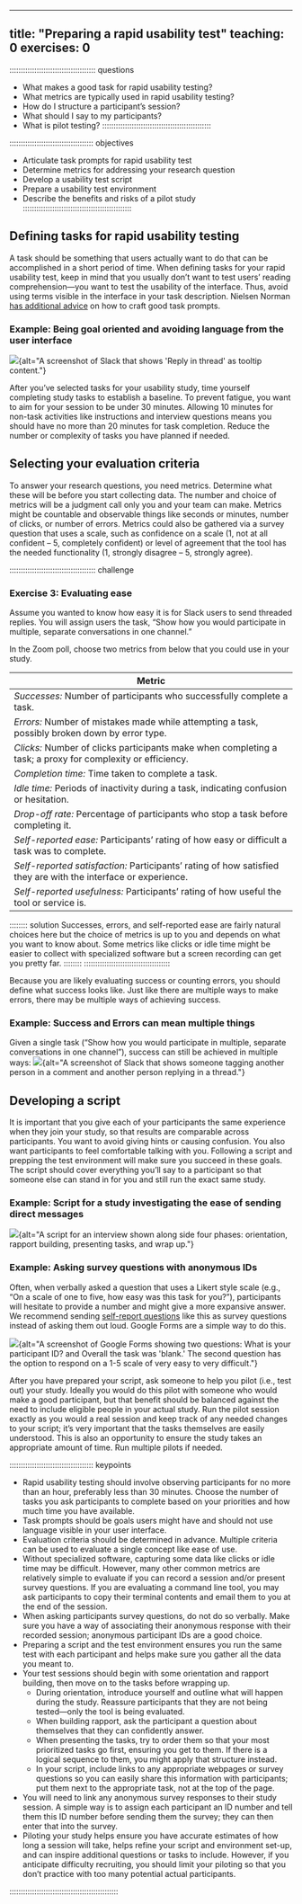 
---
title: "Preparing a rapid usability test"
teaching: 0
exercises: 0
---

:::::::::::::::::::::::::::::::::::::: questions 
- What makes a good task for rapid usability testing?
- What metrics are typically used in rapid usability testing?
- How do I structure a participant’s session?
- What should I say to my participants?
- What is pilot testing?
::::::::::::::::::::::::::::::::::::::::::::::::

::::::::::::::::::::::::::::::::::::: objectives
- Articulate task prompts for rapid usability test
- Determine metrics for addressing your research question
- Develop a usability test script
- Prepare a usability test environment
- Describe the benefits and risks of a pilot study
::::::::::::::::::::::::::::::::::::::::::::::::

## Defining tasks for rapid usability testing
A task should be something that users actually want to do that can be accomplished in a short period of time. When defining tasks for your rapid usability test, keep in mind that you usually don’t want to test users’ reading comprehension—you want to test the usability of the interface. Thus, avoid using terms visible in the interface in your task description. Nielsen Norman [has additional advice](https://www.nngroup.com/articles/better-usability-tasks/) on how to craft good task prompts. 

### Example: Being goal oriented and avoiding language from the user interface
![](fig/ep2ex_avoidLang){alt="A screenshot of Slack that shows 'Reply in thread' as tooltip content."}

After you’ve selected tasks for your usability study, time yourself completing study tasks to establish a baseline. To prevent fatigue, you want to aim for your session to be under 30 minutes. Allowing 10 minutes for non-task activities like instructions and interview questions means you should have no more than 20 minutes for task completion. Reduce the number or complexity of tasks you have planned if needed.

## Selecting your evaluation criteria
To answer your research questions, you need metrics. Determine what these will be before you start collecting data. The number and choice of metrics will be a judgment call only you and your team can make. Metrics might be countable and observable things like seconds or minutes, number of clicks, or number of errors. Metrics could also be gathered via a survey question that uses a scale, such as confidence on a scale (1, not at all confident – 5, completely confident) or level of agreement that the tool has the needed functionality (1, strongly disagree – 5, strongly agree). 

:::::::::::::::::::::::::::::::::::::: challenge
### Exercise 3: Evaluating ease
Assume you wanted to know how easy it is for Slack users to send threaded replies. You will assign users the task, “Show how you would participate in multiple, separate conversations in one channel.” 

In the Zoom poll, choose two metrics from below that you could use in your study.

| Metric |
| ------ |
| *Successes:* Number of participants who successfully complete a task. |
| *Errors:* Number of mistakes made while attempting a task, possibly broken down by error type. |
| *Clicks:*  Number of clicks participants make when completing a task; a proxy for complexity or efficiency. |
| *Completion time:* Time taken to complete a task. |
| *Idle time:* Periods of inactivity during a task, indicating confusion or hesitation. |
| *Drop-off rate:* Percentage of participants who stop a task before completing it. |
| *Self-reported ease:* Participants’ rating of how easy or difficult a task was to complete. |
| *Self-reported satisfaction:* Participants’ rating of how satisfied they are with the interface or experience. |
| *Self-reported usefulness:* Participants’ rating of how useful the tool or service is. |

:::::::: solution
Successes, errors, and self-reported ease are fairly natural choices here but the choice of metrics is up to you and depends on what you want to know about. Some metrics like clicks or idle time might be easier to collect with specialized software but a screen recording can get you pretty far. 
::::::::
::::::::::::::::::::::::::::::::::::::

Because you are likely evaluating success or counting errors, you should define what success looks like. Just like there are multiple ways to make errors, there may be multiple ways of achieving success.

### Example: Success and Errors can mean multiple things
Given a single task (“Show how you would participate in multiple, separate conversations in one channel”), success can still be achieved in multiple ways:
![](fig/ep2ex_multiMeaning){alt="A screenshot of Slack that shows someone tagging another person in a comment and another person replying in a thread."}

## Developing a script
It is important that you give each of your participants the same experience when they join your study, so that results are comparable across participants. You want to avoid giving hints or causing confusion. You also want participants to feel comfortable talking with you. Following a script and prepping the test environment will make sure you succeed in these goals. The script should cover everything you’ll say to a participant so that someone else can stand in for you and still run the exact same study. 

### Example: Script for a study investigating the ease of sending direct messages
![](fig/ep2ex_script){alt="A script for an interview shown along side four phases: orientation, rapport building, presenting tasks, and wrap up."}

### Example: Asking survey questions with anonymous IDs
Often, when verbally asked a question that uses a Likert style scale (e.g., “On a scale of one to five, how easy was this task for you?”), participants will hesitate to provide a number and might give a more expansive answer. We recommend sending [self-report questions](https://docs.google.com/document/d/17ojRiqvnWwkDYMTYNXFed0BcuZnLZEyTCpsh_Rl2bcU/edit?tab=t.0#heading=h.1hjb3shsggu) like this as survey questions instead of asking them out loud. Google Forms are a simple way to do this. 

![](fig/ep2ex_form){alt="A screenshot of Google Forms showing two questions: What is your participant ID? and Overall the task was 'blank.' The second question has the option to respond on a 1-5 scale of very easy to very difficult."}

After you have prepared your script, ask someone to help you pilot (i.e., test out) your study. Ideally you would do this pilot with someone who would make a good participant, but that benefit should be balanced against the need to include eligible people in your actual study. Run the pilot session exactly as you would a real session and keep track of any needed changes to your script; it’s very important that the tasks themselves are easily understood. This is also an opportunity to ensure the study takes an appropriate amount of time. Run multiple pilots if needed.


::::::::::::::::::::::::::::::::::::: keypoints 
- Rapid usability testing should involve observing participants for no more than an hour, preferably less than 30 minutes. Choose the number of tasks you ask participants to complete based on your priorities and how much time you have available.
- Task prompts should be goals users might have and should not use language visible in your user interface.
- Evaluation criteria should be determined in advance. Multiple criteria can be used to evaluate a single concept like ease of use.
- Without specialized software, capturing some data like clicks or idle time may be difficult. However, many other common metrics are relatively simple to evaluate if you can record a session and/or present survey questions. If you are evaluating a command line tool, you may ask participants to copy their terminal contents and email them to you at the end of the session.
- When asking participants survey questions, do not do so verbally. Make sure you have a way of associating their anonymous response with their recorded session; anonymous participant IDs are a good choice.
- Preparing a script and the test environment ensures you run the same test with each participant and helps make sure you gather all the data you meant to.
- Your test sessions should begin with some orientation and rapport building, then move on to the tasks before wrapping up.
    - During orientation, introduce yourself and outline what will happen during the study. Reassure participants that they are not being tested—only the tool is being evaluated.
    - When building rapport, ask the participant a question about themselves that they can confidently answer.
    - When presenting the tasks, try to order them so that your most prioritized tasks go first, ensuring you get to them. If there is a logical sequence to them, you might apply that structure instead.
    - In your script, include links to any appropriate webpages or survey questions so you can easily share this information with participants; put them next to the appropriate task, not at the top of the page. 
- You will need to link any anonymous survey responses to their study session. A simple way is to assign each participant an ID number and tell them this ID number before sending them the survey; they can then enter that into the survey.
- Piloting your study helps ensure you have accurate estimates of how long a session will take, helps refine your script and environment set-up, and can inspire additional questions or tasks to include. However, if you anticipate difficulty recruiting, you should limit your piloting so that you don’t practice with too many potential actual participants.

::::::::::::::::::::::::::::::::::::::::::::::::
